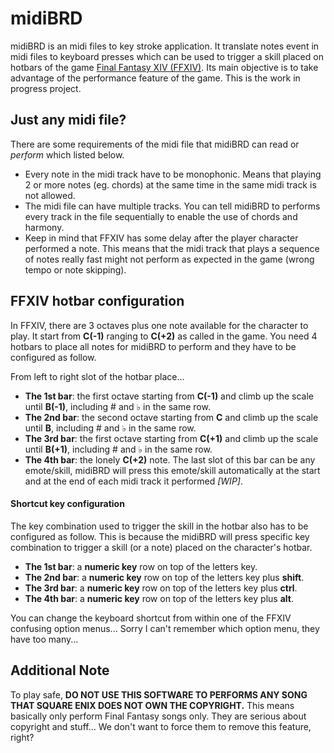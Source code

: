 # midiBRD

midiBRD is an midi files to key stroke application. It translate notes event in midi files to keyboard presses which can be used to trigger a skill placed on hotbars of the game [Final Fantasy XIV (FFXIV)](https://www.finalfantasyxiv.com/ "Final Fantasy XIV Homepage"). Its main objective is to take advantage of the performance feature of the game. This is the work in progress project.


## Just any midi file?
There are some requirements of the midi file that midiBRD can read or _perform_ which listed below.
- Every note in the midi track have to be monophonic. Means that playing 2 or more notes (eg. chords) at the same time in the same midi track is not allowed.
- The midi file can have multiple tracks. You can tell midiBRD to performs every track in the file sequentially to enable the use of chords and harmony.
- Keep in mind that FFXIV has some delay after the player character performed a note. This means that the midi track that plays a sequence of notes really fast might not perform as expected in the game (wrong tempo or note skipping).

## FFXIV hotbar configuration
In FFXIV, there are 3 octaves plus one note available for the character to play. It start from **C(-1)** ranging to **C(+2)** as called in the game. You need 4 hotbars to place all notes for midiBRD to perform and they have to be configured as follow.

From left to right slot of the hotbar place...
- **The 1st bar**: the first octave starting from **C(-1)** and climb up the scale until **B(-1)**, including # and ♭ in the same row.
- **The 2nd bar**: the second octave starting from **C** and climb up the scale until **B**, including # and ♭ in the same row.
- **The 3rd bar**: the first octave starting from **C(+1)** and climb up the scale until **B(+1)**, including # and ♭ in the same row.
- **The 4th bar**: the lonely **C(+2)** note. The last slot of this bar can be any emote/skill, midiBRD will press this emote/skill automatically at the start and at the end of each midi track it performed _[WIP]_.

#### Shortcut key configuration
The key combination used to trigger the skill in the hotbar also has to be configured as follow. This is because the midiBRD will press specific key combination to trigger a skill (or a note) placed on the character's hotbar.
- **The 1st bar**: a **numeric key** row on top of the letters key.
- **The 2nd bar**: a **numeric key** row on top of the letters key plus **shift**.
- **The 3rd bar**: a **numeric key** row on top of the letters key plus **ctrl**.
- **The 4th bar**: a **numeric key** row on top of the letters key plus **alt**.

You can change the keyboard shortcut from within one of the FFXIV confusing option menus... Sorry I can't remember which option menu, they have too many...

## Additional Note
To play safe, **DO NOT USE THIS SOFTWARE TO PERFORMS ANY SONG THAT SQUARE ENIX DOES NOT OWN THE COPYRIGHT.** This means basically only perform Final Fantasy songs only. They are serious about copyright and stuff... We don't want to force them to remove this feature, right?
